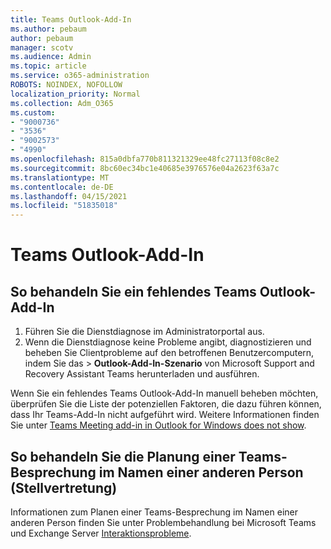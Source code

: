```yaml
---
title: Teams Outlook-Add-In
ms.author: pebaum
author: pebaum
manager: scotv
ms.audience: Admin
ms.topic: article
ms.service: o365-administration
ROBOTS: NOINDEX, NOFOLLOW
localization_priority: Normal
ms.collection: Adm_O365
ms.custom:
- "9000736"
- "3536"
- "9002573"
- "4990"
ms.openlocfilehash: 815a0dbfa770b811321329ee48fc27113f08c8e2
ms.sourcegitcommit: 8bc60ec34bc1e40685e3976576e04a2623f63a7c
ms.translationtype: MT
ms.contentlocale: de-DE
ms.lasthandoff: 04/15/2021
ms.locfileid: "51835018"
---
```

# <a name="teams-outlook-add-in"></a>Teams Outlook-Add-In

## <a name="to-troubleshoot-a-missing-teams-outlook-add-in"></a>So behandeln Sie ein fehlendes Teams Outlook-Add-In

1. Führen Sie die Dienstdiagnose im Administratorportal aus. 
2. Wenn die Dienstdiagnose keine Probleme angibt, diagnostizieren und beheben [](https://aka.ms/SaRA-TeamsAddInScenario)Sie Clientprobleme auf den betroffenen Benutzercomputern, indem Sie das  >  **Outlook-Add-In-Szenario** von Microsoft Support and Recovery Assistant Teams herunterladen und ausführen.

Wenn Sie ein fehlendes Teams Outlook-Add-In manuell beheben möchten, überprüfen Sie die Liste der potenziellen Faktoren, die dazu führen können, dass Ihr Teams-Add-In nicht aufgeführt wird. Weitere Informationen finden Sie unter [Teams Meeting add-in in Outlook for Windows does not show](https://docs.microsoft.com/microsoftteams/teams-add-in-for-outlook#teams-meeting-add-in-in-outlook-for-windows-does-not-show).

## <a name="to-troubleshoot-scheduling-a-teams-meeting-on-behalf-of-someone-else-delegate"></a>So behandeln Sie die Planung einer Teams-Besprechung im Namen einer anderen Person (Stellvertretung)

Informationen zum Planen einer Teams-Besprechung im Namen einer anderen Person finden Sie unter Problembehandlung bei Microsoft Teams und Exchange Server [Interaktionsprobleme](https://docs.microsoft.com/microsoftteams/troubleshoot/known-issues/teams-exchange-interaction-issue).
